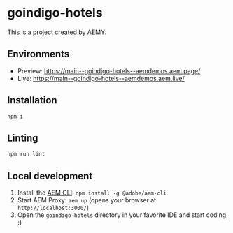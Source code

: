 # goindigo-hotels

This is a project created by AEMY.

## Environments

- Preview: https://main--goindigo-hotels--aemdemos.aem.page/
- Live: https://main--goindigo-hotels--aemdemos.aem.live/

## Installation

```sh
npm i
```

## Linting

```sh
npm run lint
```

## Local development

1. Install the [AEM CLI](https://github.com/adobe/helix-cli): `npm install -g @adobe/aem-cli`
1. Start AEM Proxy: `aem up` (opens your browser at `http://localhost:3000/`)
1. Open the `goindigo-hotels` directory in your favorite IDE and start coding :)